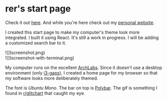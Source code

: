 # rer's start page

Check it out [here](http://reroche.github.io/startpage).
And while you're here check out my [personal website](http://reroche.github.io).

I created this start page to make my computer's theme look more integrated. I built it using React. It's still a work in progress. I will be adding a customized search bar to it. 

<div style="width: 50%">
![](screenshot.png)
</div>

<div style="width: 50%">
![](screenshot-with-terminal.png)
</div>

My computer runs on the excellent [ArchLabs](http://archlabslinux.com). Since it doesn't use a desktop environment (only [i3-gaps](http://https://github.com/Airblader/i3)), I created a home page for my browser so that my software looks more deliberately themed.

The font is _Ubuntu Mono_. The bar on top is [Polybar](https://github.com/jaagr/polybar/). The gif is something I found in [r/glitchart](https://www.reddit.com/r/glitch_art/comments/60u5q0/smoking_girl/) that caught my eye. 
